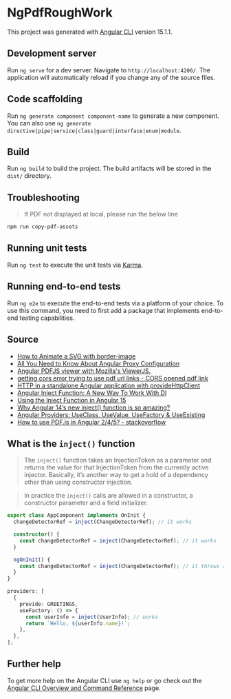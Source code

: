 # NgPdfRoughWork

This project was generated with [Angular CLI](https://github.com/angular/angular-cli) version 15.1.1.

## Development server

Run `ng serve` for a dev server. Navigate to `http://localhost:4200/`. The application will automatically reload if you change any of the source files.

## Code scaffolding

Run `ng generate component component-name` to generate a new component. You can also use `ng generate directive|pipe|service|class|guard|interface|enum|module`.

## Build

Run `ng build` to build the project. The build artifacts will be stored in the `dist/` directory.

## Troubleshooting

> If PDF not displayed at local, please run the below line

```bash
npm run copy-pdf-assets
```

## Running unit tests

Run `ng test` to execute the unit tests via [Karma](https://karma-runner.github.io).

## Running end-to-end tests

Run `ng e2e` to execute the end-to-end tests via a platform of your choice. To use this command, you need to first add a package that implements end-to-end testing capabilities.

## Source

- [How to Animate a SVG with border-image](https://css-tricks.com/how-to-animate-a-svg-with-border-image/)
- [All You Need to Know About Angular Proxy Configuration](https://javascript.plainenglish.io/all-you-need-to-know-about-angular-proxy-configuration-a1aeb2d8c86)
- [Angular PDFJS viewer with Mozilla's ViewerJS.](https://github.com/intbot/ng2-pdfjs-viewer)
- [getting cors error trying to use pdf url links - CORS opened pdf link](https://github.com/FranckFreiburger/vue-pdf/issues/273#issuecomment-838953439)
- [HTTP in a standalone Angular application with provideHttpClient](https://blog.ninja-squad.com/2022/11/09/angular-http-in-standalone-applications/)
- [Angular Inject Function: A New Way To Work With DI](https://www.henriquecustodia.dev/posts/angular-inject-function:-a-new-way-to-work-with-di/)
- [Using the Inject Function in Angular 15](https://www.danywalls.com/using-the-inject-function-in-angular-15)
- [Why Angular 14’s new inject() function is so amazing?](https://codereacter.medium.com/why-angular-14s-new-inject-function-is-so-amazing-ac281e7148d1)
- [Angular Providers: UseClass, UseValue, UseFactory & UseExisting](https://www.tektutorialshub.com/angular/angular-providers/)
- [How to use PDF.js in Angular 2/4/5? - stackoverflow](https://stackoverflow.com/questions/49548288/how-to-use-pdf-js-in-angular-2-4-5)

## What is the `inject()` function

> The `inject()` function takes an InjectionToken as a parameter and returns the value for that InjectionToken from the currently active injector. Basically, it’s another way to get a hold of a dependency other than using constructor injection.

> In practice the `inject()` calls are allowed in a constructor, a constructor parameter and a field initializer.

```typescript
export class AppComponent implements OnInit {
  changeDetectorRef = inject(ChangeDetectorRef); // it works

  constructor() {
    const changeDetectorRef = inject(ChangeDetectorRef); // it works
  }

  ngOnInit() {
    const changeDetectorRef = inject(ChangeDetectorRef); // it throws an error
  }
}
```

```typescript
providers: [
  {
    provide: GREETINGS,
    useFactory: () => {
      const userInfo = inject(UserInfo); // works
      return `Hello, ${userInfo.name}!`;
    },
  },
];
```

## Further help

To get more help on the Angular CLI use `ng help` or go check out the [Angular CLI Overview and Command Reference](https://angular.io/cli) page.
